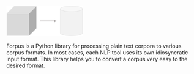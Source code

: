 <img src="logo.png" width="200px">

Forpus is a Python library for processing plain text corpora to various corpus formats. In most cases, each NLP tool uses its own idiosyncratic input format. This library helps you to convert a corpus very easy to the desired format.
